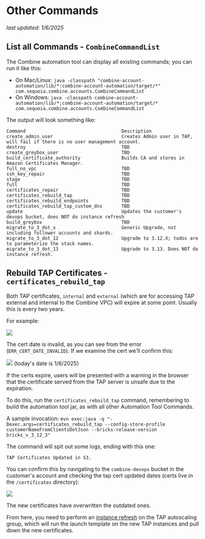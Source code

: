 # Other Commands

_last updated: 1/6/2025_

## List all Commands - `CombineCommandList`

The Combine automation tool can display all existing commands; you can run it like this: 
  - On Mac/Linux: `java -classpath "combine-account-automation/lib/*:combine-account-automation/target/*" com.sequoia.combine.accounts.CombineCommandList`
  - On Windows: `java -classpath combine-account-automation/lib/*;combine-account-automation/target/* com.sequoia.combine.accounts.CombineCommandList`

The output will look something like:

```
Command                                   Description                                                           
create_admin_user                         Creates Admin user in TAP, will fail if there is no user management account.
destroy                                   TBD                                                                   
create_greybox_user                       TBD                                                                   
build_certificate_authority               Builds CA and stores in Amazon Certificates Manager.                  
full_no_vpc                               TBD                                                                   
ssh_key_repair                            TBD                                                                   
stage                                     TBD                                                                   
full                                      TBD                                                                   
certificates_repair                       TBD                                                                   
certificates_rebuild_tap                  TBD                                                                   
certificates_rebuild_endpoints            TBD                                                                   
certificates_rebuild_tap_custom_dns       TBD                                                                   
update                                    Updates the customer's devops bucket, does NOT do instance refresh    
build_greybox                             TBD                                                                   
migrate_to_3_dot_x                        Generic Upgrade, not including follower accounts and shards.          
migrate_to_3_dot_12                       Upgrade to 3.12.X; todos are to parameterize the stack names.         
migrate_to_3_dot_13                       Upgrade to 3.13. Does NOT do instance refresh.  
```


## Rebuild TAP Certificates - `certificates_rebuild_tap`

Both TAP certificates, `internal` and `external` (which are for accessing TAP external and internal to the Combine VPC) will expire at some point. Usually this is every two years.

For example:


![](/aws/warning-tap-cert.png)

The cert date is invalid, as you can see from the error (`ERR_CERT_DATE_INVALID`). If we examine the cert we'll confirm this:


![](/aws/expired-tap-cert.png)
(today's date is 1/6/2025)

If the certs expire, users will be presented with a warning in the browser that the certificate served from the TAP server is unsafe due to the expiration.

To do this, run the `certificates_rebuild_tap` command, remembering to build the automation tool jar, as with all other Automation Tool Commands. 

A sample invocation: `mvn exec:java -q "-Dexec.args=certificates_rebuild_tap --config-store-profile customerNameFromClientsDotJson --bricks-release-version bricks_v_3_12_3"`

The command will spit out some logs, ending with this one:

```bash
TAP Certificates Updated in S3.
```

You can confirm this by navigating to the `combine-devops` bucket in the customer's account and checking the tap cert updated dates (certs live in the `/certificates` directory):

![](/aws/cert-updated-dates.png)

The new certificates have overwritten the outdated ones.

From here, you need to perform an [instance refresh](../developing/architecture#instance-refresh) on the TAP autoscaling group, which will run the launch template on the new TAP instances and pull down the new certificates.